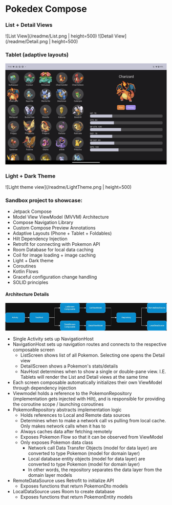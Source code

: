 # Pokedex Compose

### List + Detail Views
![List View](/readme/List.png | height=500)
![Detail View](/readme/Detail.png | height=500)

### Tablet (adaptive layouts)
![Tablet View](/readme/Tablet.png)

### Light + Dark Theme
![Light theme view](/readme/LightTheme.png | height=500)

### Sandbox project to showcase:
* Jetpack Compose
* Model VIew ViewModel (MVVM) Architecture
* Compose Navigation Library
* Custom Compose Preview Annotations
* Adaptive Layouts (Phone + Tablet + Foldables)
* Hilt Dependency Injection
* Retrofit for connecting with Pokemon API
* Room Database for local data caching
* Coil for image loading + image caching
* Light + Dark theme
* Coroutines
* Kotlin Flows
* Graceful configuration change handling
* SOLID principles

#### Architecture Details
![Diagram that shows architecture for Pokedex project](/readme/PokedexDiagram.jpg)
* Single Activity sets up NavigationHost
* NavigationHost sets up navigation routes and connects to the respective composable screen
    * ListScreen shows list of all Pokemon. Selecting one opens the Detail view
    * DetailScreen shows a Pokemon's stats/details
    * NavHost determines when to show a single or double-pane view. I.E. Tablets will render the List and Detail views at the same time
* Each screen composable automatically initializes their own ViewModel through dependency injection
* Viewmodel holds a reference to the PokemonRepository (implementation gets injected with Hilt), and is responsible for providing the coroutine scope / launching coroutines
* PokemonRepository abstracts implementation logic
    * Holds references to Local and Remote data sources
    * Determines when to make a network call vs pulling from local cache. Only makes network calls when it has to
    * Always caches data after fetching remotely
    * Exposes Pokemon Flow so that it can be observed from ViewModel
    * Only exposes Pokemon data class
        * Network call Data Transfer Objects (model for data layer) are converted to type Pokemon (model for domain layer)
        * Local database entity objects (model for data layer) are converted to type Pokemon (model for domain layer)
        * In other words, the repository separates the data layer from the domain layer models
* RemoteDataSource uses Retrofit to initialize API
    * Exposes functions that return PokemonDto models
* LocalDataSource uses Room to create database
    * Exposes functions that return PokemonEntity models